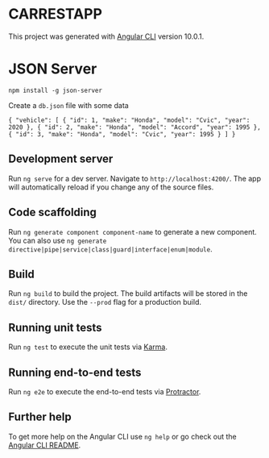 # CARRESTAPP

This project was generated with [Angular CLI](https://github.com/angular/angular-cli) version 10.0.1.

# JSON Server

`npm install -g json-server`

Create a `db.json` file with some data

`{
    "vehicle": [
        {
            "id": 1,
            "make": "Honda",
            "model": "Cvic",
            "year": 2020
        },
        {
            "id": 2,
            "make": "Honda",
            "model": "Accord",
            "year": 1995
        },
        {
            "id": 3,
            "make": "Honda",
            "model": "Cvic",
            "year": 1995
        }
    ]
}`

## Development server

Run `ng serve` for a dev server. Navigate to `http://localhost:4200/`. The app will automatically reload if you change any of the source files.

## Code scaffolding

Run `ng generate component component-name` to generate a new component. You can also use `ng generate directive|pipe|service|class|guard|interface|enum|module`.

## Build

Run `ng build` to build the project. The build artifacts will be stored in the `dist/` directory. Use the `--prod` flag for a production build.

## Running unit tests

Run `ng test` to execute the unit tests via [Karma](https://karma-runner.github.io).

## Running end-to-end tests

Run `ng e2e` to execute the end-to-end tests via [Protractor](http://www.protractortest.org/).

## Further help

To get more help on the Angular CLI use `ng help` or go check out the [Angular CLI README](https://github.com/angular/angular-cli/blob/master/README.md).
